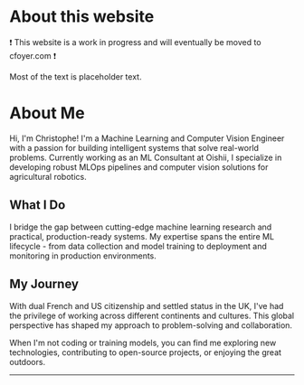 # About this website

:exclamation: This website is a work in progress and will eventually be moved to cfoyer.com :exclamation:

Most of the text is placeholder text.

# About Me

Hi, I'm Christophe! I'm a Machine Learning and Computer Vision Engineer with a passion for building intelligent systems that solve real-world problems. Currently working as an ML Consultant at Oishii, I specialize in developing robust MLOps pipelines and computer vision solutions for agricultural robotics.

## What I Do

I bridge the gap between cutting-edge machine learning research and practical, production-ready systems. My expertise spans the entire ML lifecycle - from data collection and model training to deployment and monitoring in production environments.

## My Journey

With dual French and US citizenship and settled status in the UK, I've had the privilege of working across different continents and cultures. This global perspective has shaped my approach to problem-solving and collaboration.

When I'm not coding or training models, you can find me exploring new technologies, contributing to open-source projects, or enjoying the great outdoors.

---
